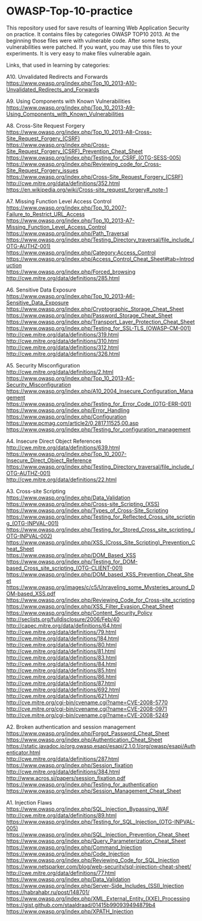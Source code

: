 # OWASP-Top-10-practice

This repository used for save results of learning Web Application Security on practice. It contains files by categories OWASP TOP10 2013. At the beginning those files were with vulnerable code. After some tests, vulnerabilities were patched. If you want, you may use this files to your experiments. It is very easy to make files vulnerable again.

Links, that used in learning by categories:

A10. Unvalidated Redirects and Forwards  
https://www.owasp.org/index.php/Top_10_2013-A10-Unvalidated_Redirects_and_Forwards

A9. Using Components with Known Vulnerabilities  
https://www.owasp.org/index.php/Top_10_2013-A9-Using_Components_with_Known_Vulnerabilities

A8. Cross-Site Request Forgery  
https://www.owasp.org/index.php/Top_10_2013-A8-Cross-Site_Request_Forgery_(CSRF)  
https://www.owasp.org/index.php/Cross-Site_Request_Forgery_(CSRF)_Prevention_Cheat_Sheet  
https://www.owasp.org/index.php/Testing_for_CSRF_(OTG-SESS-005)  
https://www.owasp.org/index.php/Reviewing_code_for_Cross-Site_Request_Forgery_issues  
https://www.owasp.org/index.php/Cross-Site_Request_Forgery_(CSRF)  
http://cwe.mitre.org/data/definitions/352.html  
https://en.wikipedia.org/wiki/Cross-site_request_forgery#_note-1  

A7. Missing Function Level Access Control  
https://www.owasp.org/index.php/Top_10_2007-Failure_to_Restrict_URL_Access  
https://www.owasp.org/index.php/Top_10_2013-A7-Missing_Function_Level_Access_Control  
https://www.owasp.org/index.php/Path_Traversal  
https://www.owasp.org/index.php/Testing_Directory_traversal/file_include_(OTG-AUTHZ-001)  
https://www.owasp.org/index.php/Category:Access_Control  
https://www.owasp.org/index.php/Access_Control_Cheat_Sheet#tab=Introduction  
https://www.owasp.org/index.php/Forced_browsing  
http://cwe.mitre.org/data/definitions/285.html  

A6. Sensitive Data Exposure  
https://www.owasp.org/index.php/Top_10_2013-A6-Sensitive_Data_Exposure  
https://www.owasp.org/index.php/Cryptographic_Storage_Cheat_Sheet  
https://www.owasp.org/index.php/Password_Storage_Cheat_Sheet  
https://www.owasp.org/index.php/Transport_Layer_Protection_Cheat_Sheet  
https://www.owasp.org/index.php/Testing_for_SSL-TLS_(OWASP-CM-001)  
http://cwe.mitre.org/data/definitions/319.html  
http://cwe.mitre.org/data/definitions/310.html  
http://cwe.mitre.org/data/definitions/312.html  
http://cwe.mitre.org/data/definitions/326.html  

A5. Security Misconfiguration  
http://cwe.mitre.org/data/definitions/2.html  
https://www.owasp.org/index.php/Top_10_2013-A5-Security_Misconfiguration  
https://www.owasp.org/index.php/A10_2004_Insecure_Configuration_Management  
https://www.owasp.org/index.php/Testing_for_Error_Code_(OTG-ERR-001)  
https://www.owasp.org/index.php/Error_Handling  
https://www.owasp.org/index.php/Configuration  
https://www.pcmag.com/article2/0,2817,11525,00.asp  
https://www.owasp.org/index.php/Testing_for_configuration_management  

A4. Insecure Direct Object References  
http://cwe.mitre.org/data/definitions/639.html  
https://www.owasp.org/index.php/Top_10_2007-Insecure_Direct_Object_Reference  
https://www.owasp.org/index.php/Testing_Directory_traversal/file_include_(OTG-AUTHZ-001)  
http://cwe.mitre.org/data/definitions/22.html  

A3. Cross-site Scripting  
https://www.owasp.org/index.php/Data_Validation  
https://www.owasp.org/index.php/Cross-site_Scripting_(XSS)  
https://www.owasp.org/index.php/Types_of_Cross-Site_Scripting  
https://www.owasp.org/index.php/Testing_for_Reflected_Cross_site_scripting_(OTG-INPVAL-001)  
https://www.owasp.org/index.php/Testing_for_Stored_Cross_site_scripting_(OTG-INPVAL-002)  
https://www.owasp.org/index.php/XSS_(Cross_Site_Scripting)_Prevention_Cheat_Sheet  
https://www.owasp.org/index.php/DOM_Based_XSS  
https://www.owasp.org/index.php/Testing_for_DOM-based_Cross_site_scripting_(OTG-CLIENT-001)  
https://www.owasp.org/index.php/DOM_based_XSS_Prevention_Cheat_Sheet  
https://www.owasp.org/images/c/c5/Unraveling_some_Mysteries_around_DOM-based_XSS.pdf  
https://www.owasp.org/index.php/Reviewing_Code_for_Cross-site_scripting  
https://www.owasp.org/index.php/XSS_Filter_Evasion_Cheat_Sheet  
https://www.owasp.org/index.php/Content_Security_Policy  
http://seclists.org/fulldisclosure/2006/Feb/40  
http://capec.mitre.org/data/definitions/64.html  
http://cwe.mitre.org/data/definitions/79.html  
http://cwe.mitre.org/data/definitions/184.html  
http://cwe.mitre.org/data/definitions/80.html  
http://cwe.mitre.org/data/definitions/81.html  
http://cwe.mitre.org/data/definitions/83.html  
http://cwe.mitre.org/data/definitions/84.html  
http://cwe.mitre.org/data/definitions/85.html  
http://cwe.mitre.org/data/definitions/86.html  
http://cwe.mitre.org/data/definitions/87.html  
http://cwe.mitre.org/data/definitions/692.html  
http://cwe.mitre.org/data/definitions/621.html  
http://cve.mitre.org/cgi-bin/cvename.cgi?name=CVE-2008-5770  
http://cve.mitre.org/cgi-bin/cvename.cgi?name=CVE-2008-0971  
http://cve.mitre.org/cgi-bin/cvename.cgi?name=CVE-2008-5249  

A2. Broken authentication and session management  
https://www.owasp.org/index.php/Forgot_Password_Cheat_Sheet  
https://www.owasp.org/index.php/Authentication_Cheat_Sheet  
https://static.javadoc.io/org.owasp.esapi/esapi/2.1.0.1/org/owasp/esapi/Authenticator.html  
http://cwe.mitre.org/data/definitions/287.html  
https://www.owasp.org/index.php/Session_fixation  
http://cwe.mitre.org/data/definitions/384.html  
http://www.acros.si/papers/session_fixation.pdf  
https://www.owasp.org/index.php/Testing_for_authentication  
https://www.owasp.org/index.php/Session_Management_Cheat_Sheet  

A1. Injection Flaws  
https://www.owasp.org/index.php/SQL_Injection_Bypassing_WAF  
http://cwe.mitre.org/data/definitions/89.html  
https://www.owasp.org/index.php/Testing_for_SQL_Injection_(OTG-INPVAL-005)  
https://www.owasp.org/index.php/SQL_Injection_Prevention_Cheat_Sheet  
https://www.owasp.org/index.php/Query_Parameterization_Cheat_Sheet  
https://www.owasp.org/index.php/Command_Injection  
https://www.owasp.org/index.php/Code_Injection  
https://www.owasp.org/index.php/Reviewing_Code_for_SQL_Injection  
https://www.netsparker.com/blog/web-security/sql-injection-cheat-sheet/  
http://cwe.mitre.org/data/definitions/77.html  
https://www.owasp.org/index.php/Data_Validation  
https://www.owasp.org/index.php/Server-Side_Includes_(SSI)_Injection  
https://habrahabr.ru/post/148701/  
https://www.owasp.org/index.php/XML_External_Entity_(XXE)_Processing  
https://gist.github.com/staaldraad/01415b990939494879b4  
https://www.owasp.org/index.php/XPATH_Injection  
